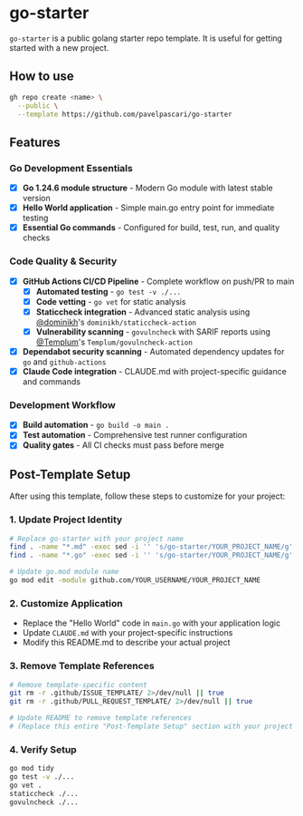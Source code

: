 # go-starter

`go-starter` is a public golang starter repo template. 
It is useful for getting started with a new project. 


## How to use

```bash
gh repo create <name> \
  --public \
  --template https://github.com/pavelpascari/go-starter
```

## Features

### Go Development Essentials
- [x] **Go 1.24.6 module structure** - Modern Go module with latest stable version
- [x] **Hello World application** - Simple main.go entry point for immediate testing
- [x] **Essential Go commands** - Configured for build, test, run, and quality checks

### Code Quality & Security
- [x] **GitHub Actions CI/CD Pipeline** - Complete workflow on push/PR to main
  - [x] **Automated testing** - `go test -v ./...`
  - [x] **Code vetting** - `go vet` for static analysis
  - [x] **Staticcheck integration** - Advanced static analysis using [@dominikh](https://github.com/dominikh)'s `dominikh/staticcheck-action`
  - [x] **Vulnerability scanning** - `govulncheck` with SARIF reports using [@Templum](https://github.com/Templum)'s `Templum/govulncheck-action`
- [x] **Dependabot security scanning** - Automated dependency updates for `go` and `github-actions`
- [x] **Claude Code integration** - CLAUDE.md with project-specific guidance and commands

### Development Workflow
- [x] **Build automation** - `go build -o main .`
- [x] **Test automation** - Comprehensive test runner configuration
- [x] **Quality gates** - All CI checks must pass before merge

## Post-Template Setup

After using this template, follow these steps to customize for your project:

### 1. Update Project Identity
```bash
# Replace go-starter with your project name
find . -name "*.md" -exec sed -i '' 's/go-starter/YOUR_PROJECT_NAME/g' {} \;
find . -name "*.go" -exec sed -i '' 's/go-starter/YOUR_PROJECT_NAME/g' {} \;

# Update go.mod module name
go mod edit -module github.com/YOUR_USERNAME/YOUR_PROJECT_NAME
```

### 2. Customize Application
- Replace the "Hello World" code in `main.go` with your application logic
- Update `CLAUDE.md` with your project-specific instructions
- Modify this README.md to describe your actual project

### 3. Remove Template References
```bash
# Remove template-specific content
git rm -r .github/ISSUE_TEMPLATE/ 2>/dev/null || true
git rm -r .github/PULL_REQUEST_TEMPLATE/ 2>/dev/null || true

# Update README to remove template references
# (Replace this entire "Post-Template Setup" section with your project documentation)
```

### 4. Verify Setup
```bash
go mod tidy
go test -v ./...
go vet .
staticcheck ./...
govulncheck ./...
```

